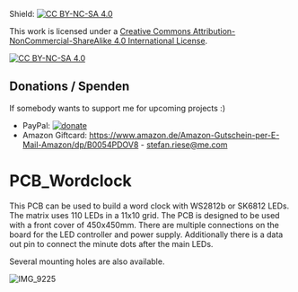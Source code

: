 Shield: [![CC BY-NC-SA 4.0][cc-by-nc-sa-shield]][cc-by-nc-sa]

This work is licensed under a
[Creative Commons Attribution-NonCommercial-ShareAlike 4.0 International License][cc-by-nc-sa].

[![CC BY-NC-SA 4.0][cc-by-nc-sa-image]][cc-by-nc-sa]

[cc-by-nc-sa]: http://creativecommons.org/licenses/by-nc-sa/4.0/
[cc-by-nc-sa-image]: https://licensebuttons.net/l/by-nc-sa/4.0/88x31.png
[cc-by-nc-sa-shield]: https://img.shields.io/badge/License-CC%20BY--NC--SA%204.0-lightgrey.svg


## Donations / Spenden
If somebody wants to support me for upcoming projects :)  
- PayPal:  [![donate](https://www.paypalobjects.com/de_DE/DE/i/btn/btn_donate_LG.gif)](https://www.paypal.com/donate/?hosted_button_id=T25NKW8BXJ7J8)
- Amazon Giftcard: https://www.amazon.de/Amazon-Gutschein-per-E-Mail-Amazon/dp/B0054PDOV8 - stefan.riese@me.com

# PCB_Wordclock

This PCB can be used to build a word clock with WS2812b or SK6812 LEDs. The matrix uses 110 LEDs in a 11x10 grid. The PCB is designed to be used with a front cover of 450x450mm.
There are multiple connections on the board for the LED controller and power supply. 
Additionally there is a data out pin to connect the minute dots after the main LEDs. 

Several mounting holes are also available. 

![IMG_9225](https://user-images.githubusercontent.com/29422053/160991815-429243a1-5a47-4fde-93f4-62d545a22d2b.jpeg)
